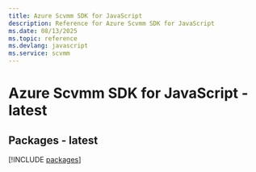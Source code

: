```yaml
---
title: Azure Scvmm SDK for JavaScript
description: Reference for Azure Scvmm SDK for JavaScript
ms.date: 08/13/2025
ms.topic: reference
ms.devlang: javascript
ms.service: scvmm
---
```

# Azure Scvmm SDK for JavaScript - latest
## Packages - latest
[!INCLUDE [packages](scvmm-index.md)]